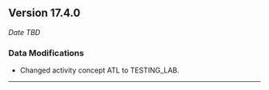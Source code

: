 
## Version 17.4.0
_Date TBD_

### Data Modifications
* Changed activity concept ATL to TESTING_LAB.

---
